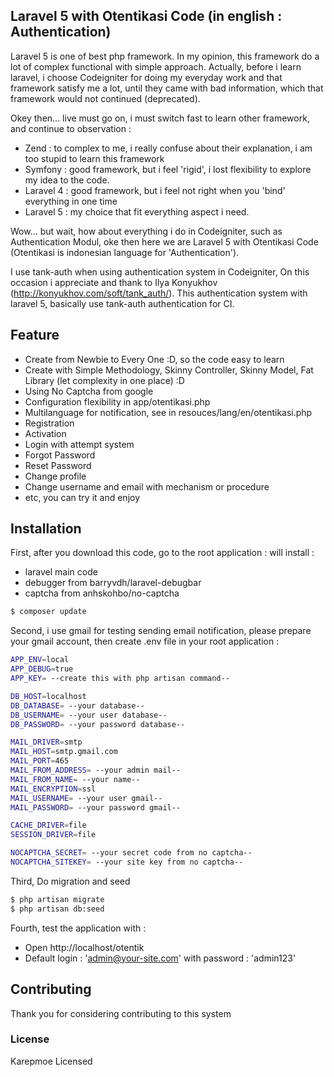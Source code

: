 ## Laravel 5 with Otentikasi Code (in english : Authentication)

Laravel 5 is one of best php framework. In my opinion, this framework do a lot of complex functional with simple approach.
Actually, before i learn laravel, i choose Codeigniter for doing my everyday work and that framework satisfy me a lot,
until they came with bad information, which that framework would not continued (deprecated).

Okey then... live must go on, i must switch fast to learn other framework, and continue to observation :

- Zend : to complex to me, i really confuse about their explanation, i am too stupid to learn this framework
- Symfony : good framework, but i feel 'rigid', i lost flexibility to explore my idea to the code.
- Laravel 4 : good framework, but i feel not right when you 'bind' everything in one time
- Laravel 5 : my choice that fit everything aspect i need.

Wow... but wait, how about everything i do in Codeigniter, such as Authentication Modul, oke then here we are
Laravel 5 with Otentikasi Code (Otentikasi is indonesian language for 'Authentication').

I use tank-auth when using authentication system in Codeigniter, On this occasion i appreciate and thank to
Ilya Konyukhov (http://konyukhov.com/soft/tank_auth/). This authentication system with laravel 5, basically use
tank-auth authentication for CI.

## Feature
* Create from Newbie to Every One :D, so the code easy to learn
* Create with Simple Methodology, Skinny Controller, Skinny Model, Fat Library (let complexity in one place) :D
* Using No Captcha from google
* Configuration flexibility in app/otentikasi.php
* Multilanguage for notification, see in resouces/lang/en/otentikasi.php
* Registration
* Activation
* Login with attempt system
* Forgot Password
* Reset Password
* Change profile
* Change username and email with mechanism or procedure
* etc, you can try it and enjoy

## Installation

First, after you download this code, go to the root application :
will install :
* laravel main code
* debugger from barryvdh/laravel-debugbar
* captcha from anhskohbo/no-captcha
```sh
$ composer update
```

Second, i use gmail for testing sending email notification, please prepare your gmail account, then create .env file in your root application  :
```sh
APP_ENV=local
APP_DEBUG=true
APP_KEY= --create this with php artisan command--

DB_HOST=localhost
DB_DATABASE= --your database--
DB_USERNAME= --your user database--
DB_PASSWORD= --your password database--

MAIL_DRIVER=smtp
MAIL_HOST=smtp.gmail.com
MAIL_PORT=465
MAIL_FROM_ADDRESS= --your admin mail--
MAIL_FROM_NAME= --your name--
MAIL_ENCRYPTION=ssl
MAIL_USERNAME= --your user gmail--
MAIL_PASSWORD= --your password gmail--

CACHE_DRIVER=file
SESSION_DRIVER=file

NOCAPTCHA_SECRET= --your secret code from no captcha--
NOCAPTCHA_SITEKEY= --your site key from no captcha--
```

Third, Do migration and seed
```sh
$ php artisan migrate
$ php artisan db:seed
```

Fourth, test the application with :
* Open http://localhost/otentik
* Default login : 'admin@your-site.com' with password : 'admin123'

## Contributing

Thank you for considering contributing to this system

### License

Karepmoe Licensed
